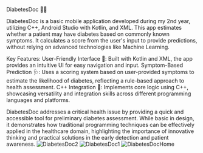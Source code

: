 DiabetesDoc 📱💡

DiabetesDoc is a basic mobile application developed during my 2nd year, utilizing C++, Android Studio with Kotlin, and XML. This app estimates whether a patient may have diabetes based on commonly known symptoms. It calculates a score from the user's input to provide predictions, without relying on advanced technologies like Machine Learning.

Key Features:
User-Friendly Interface 🎨: Built with Kotlin and XML, the app provides an intuitive UI for easy navigation and input.
Symptom-Based Prediction 🩺: Uses a scoring system based on user-provided symptoms to estimate the likelihood of diabetes, reflecting a rule-based approach to health assessment.
C++ Integration 🔗: Implements core logic using C++, showcasing versatility and integration skills across different programming languages and platforms.

DiabetesDoc addresses a critical health issue by providing a quick and accessible tool for preliminary diabetes assessment. While basic in design, it demonstrates how traditional programming techniques can be effectively applied in the healthcare domain, highlighting the importance of innovative thinking and practical solutions in the early detection and patient awareness.
![DiabetesDoc2](https://github.com/user-attachments/assets/b21d3b0c-4a52-4a30-a438-b8b2cc81f42f)
![DiabetesDoc1](https://github.com/user-attachments/assets/dc2128ce-990b-4029-a30b-a2a93c6c3b11)
![DiabetesDocHome](https://github.com/user-attachments/assets/3cdd61a7-6a28-4be0-a12c-05954c395782)

